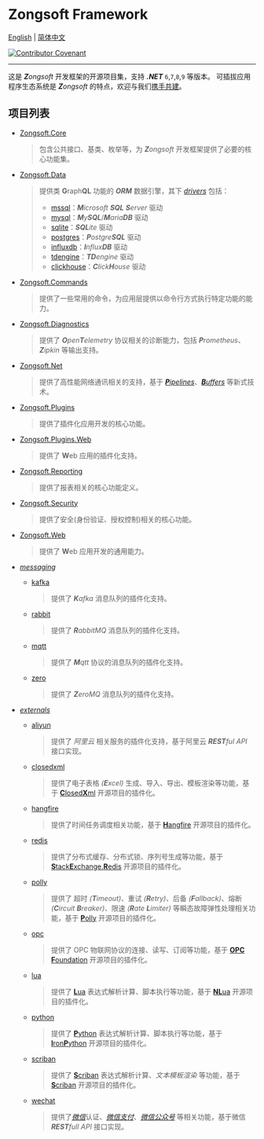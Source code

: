 # Zongsoft Framework

[English](README.md) | [简体中文](README-zh.md)

[![Contributor Covenant](https://img.shields.io/badge/Contributor%20Covenant-2.1-4baaaa.svg)](CODE_OF_CONDUCT-zh.md)

-----

这是 _**Z**ongsoft_ 开发框架的开源项目集，支持 _**.NET**_ `6`,`7`,`8`,`9` 等版本。
可插拔应用程序生态系统是 _**Z**ongsoft_ 的特点，欢迎与我们[携手共建](CONTRIBUTING-zh.md)。

## 项目列表

- [Zongsoft.Core](Zongsoft.Core)
	> 包含公共接口、基类、枚举等，为 _**Z**ongsoft_ 开发框架提供了必要的核心功能集。
- [Zongsoft.Data](Zongsoft.Data)
	> 提供类 **G**raph**QL** 功能的 _**ORM**_ 数据引擎，其下 [_drivers_](Zongsoft.Data/drivers/) 包括：
	> - [mssql](Zongsoft.Data/drivers/mssql/)：_**M**icrosoft **SQL** **S**erver_ 驱动
	> - [mysql](Zongsoft.Data/drivers/mysql/)：_**M**y**SQL**_/_**M**aria**DB**_ 驱动
	> - [sqlite](Zongsoft.Data/drivers/sqlite/)：_**SQL**ite_ 驱动
	> - [postgres](Zongsoft.Data/drivers/postgres/)：_**P**ostgre**SQL**_ 驱动
	> - [influxdb](Zongsoft.Data/drivers/influx/)：_**I**nflux**DB**_ 驱动
	> - [tdengine](Zongsoft.Data/drivers/tdengine/)：_**TD**engine_ 驱动
	> - [clickhouse](Zongsoft.Data/drivers/clickhouse/)：_**C**lick**H**ouse_ 驱动
- [Zongsoft.Commands](Zongsoft.Commands)
	> 提供了一些常用的命令，为应用层提供以命令行方式执行特定功能的能力。
- [Zongsoft.Diagnostics](Zongsoft.Diagnostics)
	> 提供了 _**O**pen**T**elemetry_ 协议相关的诊断能力，包括 _**P**rometheus_、_**Z**ipkin_ 等输出支持。
- [Zongsoft.Net](Zongsoft.Net)
	> 提供了高性能网络通讯相关的支持，基于 [_**P**ipelines_](https://learn.microsoft.com/zh-cn/dotnet/standard/io/pipelines)、[_**B**uffers_](https://learn.microsoft.com/zh-cn/dotnet/standard/io/buffers) 等新式技术。
- [Zongsoft.Plugins](Zongsoft.Plugins)
	> 提供了插件化应用开发的核心功能。
- [Zongsoft.Plugins.Web](Zongsoft.Plugins.Web)
	> 提供了 **W**eb 应用的插件化支持。
- [Zongsoft.Reporting](Zongsoft.Reporting)
	> 提供了报表相关的核心功能定义。
- [Zongsoft.Security](Zongsoft.Security)
	> 提供了安全(身份验证、授权控制)相关的核心功能。
- [Zongsoft.Web](Zongsoft.Web)
	> 提供了 **W**eb 应用开发的通用能力。

- [_messaging_](messaging/)
	- [kafka](messaging/kafka/)
		> 提供了 _**K**afka_ 消息队列的插件化支持。
	- [rabbit](messaging/rabbit/)
		> 提供了 _**R**abbitMQ_ 消息队列的插件化支持。
	- [mqtt](messaging/mqtt/)
		> 提供了 _**M**qtt_ 协议的消息队列的插件化支持。
	- [zero](messaging/zero/)
		> 提供了 _**Z**eroMQ_ 消息队列的插件化支持。

- [_externals_](externals/)
	- [aliyun](externals/aliyun/)
		> 提供了 _阿里云_ 相关服务的插件化支持，基于阿里云 _**REST**ful API_ 接口实现。
	- [closedxml](externals/closedxml/)
		> 提供了电子表格 _(**E**xcel)_ 生成、导入、导出、模板渲染等功能，基于 [**C**losed**X**ml](https://github.com/ClosedXML) 开源项目的插件化。
	- [hangfire](externals/hangfire/)
		> 提供了时间任务调度相关功能，基于 [**H**angfire](https://www.hangfire.io) 开源项目的插件化。
	- [redis](externals/redis/)
		> 提供了分布式缓存、分布式锁、序列号生成等功能，基于 [**S**tack**E**xchange.**R**edis](https://github.com/StackExchange/StackExchange.Redis) 开源项目的插件化。
	- [polly](externals/polly/)
		> 提供了 超时 _(**T**imeout)_、重试 _(**R**etry)_、后备 _(**F**allback)_、熔断 _(**C**ircuit **B**reaker)_、限速 _(**R**ate **L**imiter)_ 等瞬态故障弹性处理相关功能，基于 [**P**olly](https://www.pollydocs.org) 开源项目的插件化。
	- [opc](externals/opc/)
		> 提供了 OPC 物联网协议的连接、读写、订阅等功能，基于 [**OPC** **F**oundation](https://github.com/OPCFoundation/UA-.NETStandard) 开源项目的插件化。
	- [lua](externals/lua/)
		> 提供了 [**L**ua](https://lua.org) 表达式解析计算、脚本执行等功能，基于 [**NL**ua](https://github.com/nlua/nlua) 开源项目的插件化。
	- [python](externals/python/)
		> 提供了 [**P**ython](https://python.org) 表达式解析计算、脚本执行等功能，基于 [**I**ron**P**ython](https://ironpython.net) 开源项目的插件化。
	- [scriban](externals/scriban/)
		> 提供了 [**S**criban](https://github.com/lunet-io/scriban) 表达式解析计算、_文本模板渲染_ 等功能，基于 [**S**criban](https://github.com/scriban/scriban) 开源项目的插件化。
	- [wechat](externals/wechat/)
		> 提供了[_微信_](https://weixin.qq.com)认证、[_微信支付_](https://pay.weixin.qq.com)、[_微信公众号_](https://mp.weixin.qq.com) 等相关功能，基于微信 _**REST**full API_ 接口实现。
